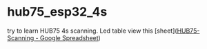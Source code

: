 # hub75_esp32_4s

try to learn HUB75 4s scanning. Led table view this [sheet]([HUB75-Scanning - Google Spreadsheet](https://docs.google.com/spreadsheets/d/1wl0qnniNshe2jdOVg8-lsXqSQhwrl6GQSU38_DoZ61U/edit?usp=sharing))
